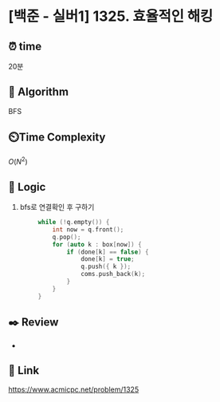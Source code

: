 # [백준 - 실버1] 1325. 효율적인 해킹
 
## ⏰  **time**
20분

## :pushpin: **Algorithm**
BFS

## ⏲️**Time Complexity**
$O(N^2)$

## :round_pushpin: **Logic**
1. bfs로 연결확인 후 구하기
   ```cpp
		while (!q.empty()) {
			int now = q.front();
			q.pop();
			for (auto k : box[now]) {
				if (done[k] == false) {
					done[k] = true;
					q.push({ k });
					coms.push_back(k);
				}
			}
		}
   ```

## :black_nib: **Review**
- 

## 📡 Link
https://www.acmicpc.net/problem/1325
